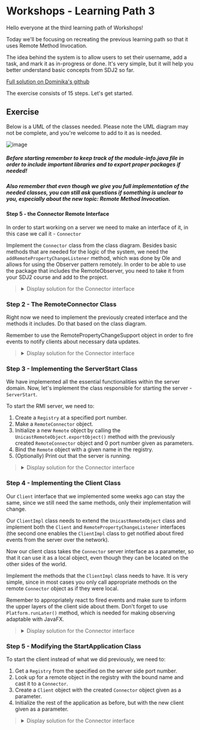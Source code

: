 # Workshops - Learning Path 3

<p>Hello everyone at the third learning path of Workshops!</p>

<p>Today we'll be focusing on recreating the previous learning path so that it uses Remote Method Invocation.</p>

<p>The idea behind the system is to allow users to set their username, add a task, and mark it as in-progress or done. It's very simple, but it will help you better understand basic concepts from SDJ2 so far.</p>

[Full solution on Dominika's github](https://github.com/DominikaJanczyszyn/TaskApplication-Remote)

<p>The exercise consists of 15 steps. Let's get started.</p>

## Exercise

<p>Below is a UML of the classes needed. Please note the UML diagram may not be complete, and you're welcome to add to it as is needed.</p>

![image](https://github.com/OliwierWijas/OliwierWijas.github.io/assets/119060666/13dd760a-e702-4126-8f9a-7a7bf416047a)

##### Before starting remember to keep track of the module-info.java file in order to include important libraries and to export proper packages if needed!

##### Also remember that even though we give you full implementation of the needed classes, you can still ask questions if something is unclear to you, especially about the new topic: Remote Method Invocation.

#### Step 5 - the Connector Remote Interface

<p>In order to start working on a server we need to make an interface of it, in this case we call it - <code>Connector</code></p>
<p>Implement the <code>Connector</code> class from the class diagram. Besides basic methods that are needed for the logic of the system, we need the <code>addRemotePropertyChangeListener</code> method, which was done by Ole and allows for using the Observer pattern remotely. In order to be able to use the package that includes the RemoteObserver, you need to take it from your SDJ2 course and add to the project.</p>

<blockquote>
<details>
<summary>Display solution for the Connector interface</summary>
  
```java
public interface Connector extends Remote {
    ArrayList<Task> getTasks() throws RemoteException;
    void startTask(Task task) throws RemoteException;
    void finishTask(Task task) throws RemoteException;
    void addTask(Task task) throws RemoteException;
    void addRemotePropertyChangeListener(RemotePropertyChangeListener listener) throws RemoteException;
}
```

</details>
</blockquote>

### Step 2 - The RemoteConnector Class

<p>Right now we need to implement the previously created interface and the methods it includes. Do that based on the class diagram.</p>
<p>Remember to use the RemotePropertyChangeSupport object in order to fire events to notify clients about necessary data updates.</p>

<blockquote>
<details>
<summary>Display solution for the Connector interface</summary>
  
```java
public class RemoteConnector implements Connector {
    private final ArrayList<Task> tasks;
    private final RemotePropertyChangeSupport support;

    public RemoteConnector(){
        this.tasks = new ArrayList<>();
        this.support = new RemotePropertyChangeSupport();
    }
    @Override
    public ArrayList<Task> getTasks() throws RemoteException {
        return tasks;
    }

    @Override
    public void startTask(Task task) throws RemoteException {
        for (int i = 0; i < tasks.size(); i++)
        {
            if (tasks.get(i).equals(task)) {
                tasks.get(i).startTask();
                break;
            }
        }
        this.support.firePropertyChange("List", null, tasks);
    }

    @Override
    public void finishTask(Task task) throws RemoteException {
        for (int i = 0; i < tasks.size(); i++)
        {
            if (tasks.get(i).equals(task)) {
                tasks.get(i).finishTask();
                break;
            }
        }
        this.support.firePropertyChange("List", null, tasks);
    }

    @Override
    public void addTask(Task task) throws RemoteException {
        tasks.add(task);
        this.support.firePropertyChange("List", null, tasks);
    }

    @Override
    public void addRemotePropertyChangeListener(RemotePropertyChangeListener listener) throws RemoteException {
        this.support.addPropertyChangeListener(listener);
    }
}
```

</details>
</blockquote>

### Step 3 - Implementing the ServerStart Class

<p>We have implemented all the essential functionalities within the server domain. Now, let's implement the class responsible for starting the server - <code>ServerStart</code>.</p>

<p>To start the RMI server, we need to:</p>

1. Create a <code>Registry</code> at a specified port number.
2. Make a <code>RemoteConnector</code> object.
3. Initialize a new <code>Remote</code> object by calling the <code>UnicastRemoteObject.exportObject()</code> method with the previously created <code>RemoteConnector</code> object and 0 port number given as parameters.
4. Bind the <code>Remote</code> object with a given name in the registry.
5. (Optionally) Print out that the server is running.

<blockquote>
<details>
<summary>Display solution for the Connector interface</summary>
  
```java
public class ServerStart
{
    public static void main(String[] args) throws RemoteException, AlreadyBoundException
    {
        Registry registry = LocateRegistry.createRegistry(8080);
        RemoteConnector remoteConnector = new RemoteConnector();
        Remote remote = UnicastRemoteObject.exportObject(remoteConnector, 0);
        registry.bind("rmiServer", remote);
        System.out.println("Server running");
    }
}
```

</details>
</blockquote>

### Step 4 - Implementing the Client Class

<p>Our <code>Client</code> interface that we implemented some weeks ago can stay the same, since we still need the same methods, only their implementation will change.</p>

<p>Our <code>ClientImpl</code> class needs to extend the <code>UnicastRemoteObject</code> class and implement both the <code>Client</code> and <code>RemotePropertyChangeListener</code> interfaces (the second one enables the <code>ClientImpl</code> class to get notified about fired events from the server over the network).</p>

<p>Now our client class takes the <code>Connector</code> server interface as a parameter, so that it can use it as a local object, even though they can be located on the other sides of the world.</p>

<p>Implement the methods that the <code>ClientImpl</code> class needs to have. It is very simple, since in most cases you only call appropriate methods on the remote <code>Connector</code> object as if they were local.</p>

<p>Remember to appropriately react to fired events and make sure to inform the upper layers of the client side about them. Don't forget to use <code>Platform.runLater()</code> method, which is needed for making observing adaptable with JavaFX.</p>

<blockquote>
<details>
<summary>Display solution for the Connector interface</summary>
  
```java
public class ClientImpl extends UnicastRemoteObject implements Client , RemotePropertyChangeListener
{
  private final Connector connector;
  private final PropertyChangeSupport support;


    public ModelManager(Client client) throws RemoteException {
        this.client = client;
        this.client.addPropertyChangeListener(this);
        this.support = new PropertyChangeSupport(this);
    }

  @Override public ArrayList<Task> getTasks() throws RemoteException
  {
    try{
      return connector.getTasks();
    }catch (Exception e){
      throw new IllegalArgumentException(e);
    }
  }

  @Override public void startTask(Task task) throws RemoteException
  {
    try{
      connector.startTask(task);
    }catch (Exception e){
      throw new IllegalArgumentException(e);
    }
  }

  @Override public void finishTask(Task task) throws RemoteException
  {
    try{
      connector.finishTask(task);
    }catch (Exception e){
      throw new IllegalArgumentException(e);
    }
  }

  @Override public void addTask(Task task) throws RemoteException
  {
    try{
      connector.addTask(task);
    }catch (Exception e){
      throw new IllegalArgumentException(e);
    }
  }

  @Override public void addPropertyChangeListener (
      PropertyChangeListener listener)
  {
    this.support.addPropertyChangeListener(listener);
  }

  @Override
  public void propertyChange(RemotePropertyChangeEvent event) throws RemoteException {
    Platform.runLater(()->{
      if (event.getPropertyName().equals("List"))
        this.support.firePropertyChange("List", null, event.getNewValue());
    });
  }
}
```

</details>
</blockquote>

### Step 5 - Modifying the StartApplication Class

<p>To start the client instead of what we did previously, we need to:</p>

1. Get a <code>Registry</code> from the specified on the server side port number.
2. Look up for a remote object in the registry with the bound name and cast it to a <code>Connector</code>.
3. Create a <code>Client</code> object with the created <code>Connector</code> object given as a parameter.
4. Initialize the rest of the application as before, but with the new client given as a parameter.

<blockquote>
<details>
<summary>Display solution for the Connector interface</summary>
  
```java
public class StartApplication extends Application {
    @Override
    public void start(Stage stage) throws IOException, NotBoundException {
        Registry registry = LocateRegistry.getRegistry(8080);
        Connector connector = (Connector) registry.lookup("rmiServer");
        Client client = new ClientImpl(connector);
        Model model = new ModelManager(client);
        ViewModelFactory viewModelFactory = new ViewModelFactory(model);
        ViewHandler viewHandler = new ViewHandler(viewModelFactory);
        viewHandler.start(stage);
    }

    public static void main(String[] args) {
        launch();
    }
}
```

</details>
</blockquote>
